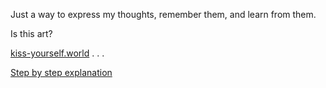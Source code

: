 Just a way to express my thoughts, remember them, and learn from them.

Is this art?

[kiss-yourself.world](https://kiss-yourself.world)
.
.
.

[Step by step explanation](https://github.com/fsl0110/kiss-yourself/commits/main)
